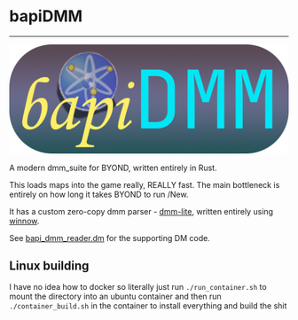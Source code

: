 # bapiDMM
<hr>

![bapi dmm logo](./bapidmm.png)

A modern dmm\_suite for BYOND, written entirely in Rust.

This loads maps into the game really, REALLY fast. The main bottleneck is entirely on how long it takes BYOND to run /New.

It has a custom zero-copy dmm parser - [dmm-lite](crates/dmm-lite), written entirely using [winnow](https://github.com/winnow-rs/winnow).

See [bapi\_dmm\_reader.dm](crates/bapi-dmm-reader/dm/bapi-dmm_reader.dm) for the supporting DM code.

## Linux building

I have no idea how to docker so literally just run `./run_container.sh` to mount the directory into an ubuntu container
and then run `./container_build.sh` in the container to install everything and build the shit